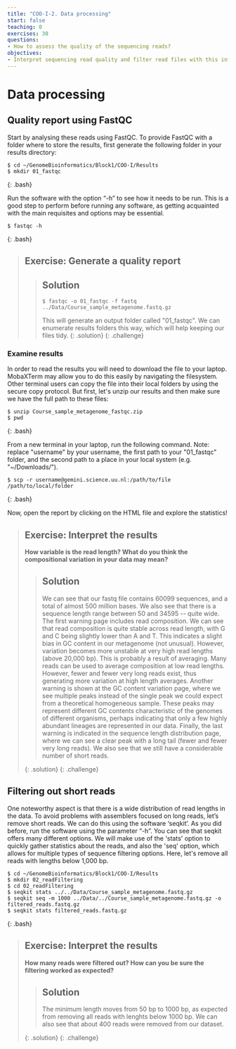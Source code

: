 ```yaml
---
title: "COO-I-2. Data processing"
start: false
teaching: 0
exercises: 30
questions:
- How to assess the quality of the sequencing reads?
objectives:
- Interpret sequencing read quality and filter read files with this information
---
```



# Data processing

## Quality report using FastQC 

Start by analysing these reads using FastQC. To provide FastQC with a folder where to store the results, first generate the following folder in your results directory:
~~~
$ cd ~/GenomeBioinformatics/Block1/COO-I/Results
$ mkdir 01_fastqc
~~~
{: .bash}

Run the software with the option “-h” to see how it needs to be run.
This is a good step to perform before running any software, as getting acquainted with the main requisites and options may be essential.
~~~
$ fastqc -h
~~~
{: .bash}

> ## Exercise: Generate a quality report
>
>> ## Solution
>>
>> `$ fastqc -o 01_fastqc -f fastq ../Data/Course_sample_metagenome.fastq.gz`
>>
>> This will generate an output folder called "01_fastqc". We can enumerate results folders this way, which will help keeping our files tidy.
> {: .solution}
{: .challenge}

### Examine results

In order to read the results you will need to download the file to your laptop. 
MobaXTerm may allow you to do this easily by navigating the filesystem. Other terminal users can copy the file into their local folders
by using the secure copy protocol. But first, let's unzip our results and then make sure we have the full path to these files:
~~~
$ unzip Course_sample_metagenome_fastqc.zip
$ pwd
~~~
{: .bash}

From a new terminal in your laptop, run the following command. Note: replace "username" by your username, 
the first path to your "01_fastqc" folder, and the second path to a place in your local system (e.g. "~/Downloads/").
~~~
$ scp -r username@gemini.science.uu.nl:/path/to/file /path/to/local/folder
~~~
{: .bash}

Now, open the report by clicking on the HTML file and explore the statistics!

> ## Exercise: Interpret the results
>
> **How variable is the read length? What do you think the compositional variation in your data may mean?**
>
>> ## Solution
>> We can see that our fastq file contains 60099 sequences, and a total of almost 500 million bases. We also see that there is a
>> sequence length range between 50 and 34595 -- quite wide. The first warning page includes read composition. We can see that read
>> composition is quite stable across read length, with G and C being slightly lower than A and T. This indicates a slight bias in
>> GC content in our metagenome (not unusual). However, variation becomes more unstable at very high read lengths (above 20,000 bp).
>> This is probably a result of averaging. Many reads can be used to average composition at low read lengths. However, fewer and fewer
>> very long reads exist, thus generating more variation at high length averages.
>> Another warning is shown at the GC content variation page, where we see multiple peaks instead of the single peak we could expect
>> from a theoretical homogeneous sample. These peaks may represent different GC contents characteristic of the genomes of different
>> organisms, perhaps indicating that only a few highly abundant lineages are represented in our data.
>> Finally, the last warning is indicated in the sequence length distribution page, where we can see a clear peak with a long tail (fewer
>> and fewer very long reads). We also see that we still have a considerable number of short reads.    
>> 
> {: .solution}
{: .challenge}

## Filtering out short reads 

One noteworthy aspect is that there is a wide distribution of read lengths in the data. 
To avoid problems with assemblers focused on long reads, let’s remove short reads. We can do this using the software ‘seqkit’. 
As you did before, run the software using the parameter “-h”. You can see that seqkit offers many different options. We will make 
use of the 'stats' option to quickly gather statistics about the reads, and also the 'seq' option, which allows for multiple
types of sequence filtering options. Here, let's remove all reads with lengths below 1,000 bp.

~~~
$ cd ~/GenomeBioinformatics/Block1/COO-I/Results
$ mkdir 02_readFiltering
$ cd 02_readFiltering
$ seqkit stats ../../Data/Course_sample_metagenome.fastq.gz
$ seqkit seq -m 1000 ../Data/../Course_sample_metagenome.fastq.gz -o filtered_reads.fastq.gz
$ seqkit stats filtered_reads.fastq.gz
~~~
{: .bash}

> ## Exercise: Interpret the results
>
> **How many reads were filtered out? How can you be sure the filtering worked as expected?**
>
>> ## Solution
>> The minimum length moves from 50 bp to 1000 bp, as expected from removing all reads with lenghts below 1000 bp. We can also
>> see that about 400 reads were removed from our dataset. 
>> 
> {: .solution}
{: .challenge}
